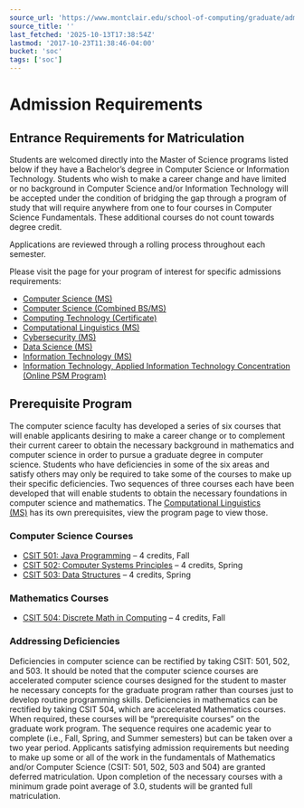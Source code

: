 ```yaml
---
source_url: 'https://www.montclair.edu/school-of-computing/graduate/admission-requirements/'
source_title: ''
last_fetched: '2025-10-13T17:38:54Z'
lastmod: '2017-10-23T11:38:46-04:00'
bucket: 'soc'
tags: ['soc']
---
```


# Admission Requirements

## Entrance Requirements for Matriculation

Students are welcomed directly into the Master of Science programs listed below if they have a Bachelor’s degree in Computer Science or Information Technology. Students who wish to make a career change and have limited or no background in Computer Science and/or Information Technology will be accepted under the condition of bridging the gap through a program of study that will require anywhere from one to four courses in Computer Science Fundamentals. These additional courses do not count towards degree credit.

Applications are reviewed through a rolling process throughout each semester.

Please visit the page for your program of interest for specific admissions requirements:

* [Computer Science (MS)](/graduate/programs-of-study/computer-science-ms/)
* [Computer Science (Combined BS/MS)](/graduate/programs-of-study/computer-science-combined-bsms/)
* [Computing Technology (Certificate)](/graduate/programs-of-study/computing-technology-certificate/)
* [Computational Linguistics (MS)](/graduate/programs-of-study/computational-linguistics-ms/)
* [Cybersecurity (MS)](/graduate/programs-of-study/cybersecurity-ms/)
* [Data Science (MS)](/graduate/programs-of-study/data-science-ms/)
* [Information Technology (MS)](/graduate/programs-of-study/information-technology-ms/)
* [Information Technology, Applied Information Technology Concentration (Online PSM Program)](/online/graduate-degrees/information-technology-ms-psm/)

## Prerequisite Program

The computer science faculty has developed a series of six courses that will enable applicants desiring to make a career change or to complement their current career to obtain the necessary background in mathematics and computer science in order to pursue a graduate degree in computer science. Students who have deficiencies in some of the six areas and satisfy others may only be required to take some of the courses to make up their specific deficiencies. Two sequences of three courses each have been developed that will enable students to obtain the necessary foundations in computer science and mathematics. The [Computational Linguistics (MS)](/graduate/programs-of-study/computational-linguistics-ms/) has its own prerequisites, view the program page to view those.

### Computer Science Courses

* [CSIT 501: Java Programming](http://catalog.montclair.edu/search/?search=csit+501) – 4 credits, Fall
* [CSIT 502: Computer Systems Principles](http://catalog.montclair.edu/search/?search=csit+502) – 4 credits, Spring
* [CSIT 503: Data Structures](http://catalog.montclair.edu/search/?search=csit+503) – 4 credits, Spring

### Mathematics Courses

* [CSIT 504: Discrete Math in Computing](http://catalog.montclair.edu/search/?search=csit+504) – 4 credits, Fall

### Addressing Deficiencies

Deficiencies in computer science can be rectified by taking CSIT: 501, 502, and 503. It should be noted that the computer science courses are accelerated computer science courses designed for the student to master he necessary concepts for the graduate program rather than courses just to develop routine programming skills. Deficiencies in mathematics can be rectified by taking CSIT 504, which are accelerated Mathematics courses. When required, these courses will be “prerequisite courses” on the graduate work program. The sequence requires one academic year to complete (i.e., Fall, Spring, and Summer semesters) but can be taken over a two year period. Applicants satisfying admission requirements but needing to make up some or all of the work in the fundamentals of Mathematics and/or Computer Science (CSIT: 501, 502, 503 and 504) are granted deferred matriculation. Upon completion of the necessary courses with a minimum grade point average of 3.0, students will be granted full matriculation.